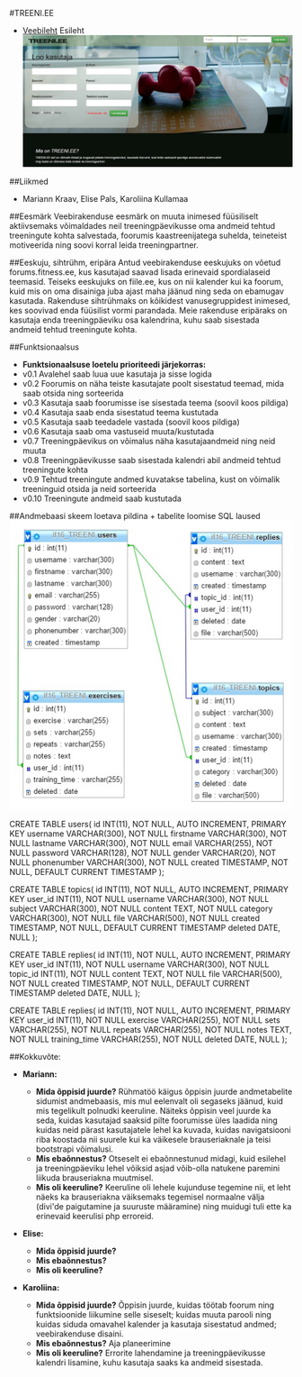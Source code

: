 #TREENI.EE
* [Veebileht](http://greeny.cs.tlu.ee/~marikraav/php-ruhmatoo-projekt/page/login.php)
Esileht
![Preview](Esileht.jpg)

##Liikmed
* Mariann Kraav, Elise Pals, Karoliina Kullamaa

##Eesmärk
Veebirakenduse eesmärk on muuta inimesed füüsiliselt aktiivsemaks võimaldades neil treeningpäevikusse oma andmeid tehtud treeningute kohta salvestada, foorumis kaastreenijatega suhelda, teineteist motiveerida ning soovi korral leida treeningpartner. 

##Eeskuju, sihtrühm, eripära
Antud veebirakenduse eeskujuks on võetud forums.fitness.ee, kus kasutajad saavad lisada erinevaid spordialaseid teemasid. Teiseks eeskujuks on fiile.ee, kus on nii kalender kui ka foorum, kuid mis on oma disainiga juba ajast maha jäänud ning seda on ebamugav kasutada.
Rakenduse sihtrühmaks on kõikidest vanusegruppidest inimesed, kes soovivad enda füüsilist vormi parandada. 
Meie rakenduse eripäraks on kasutaja enda treeningpäeviku osa kalendrina, kuhu saab sisestada andmeid tehtud treeningute kohta.

##Funktsionaalsus
* **Funktsionaalsuse loetelu prioriteedi järjekorras:**
* v0.1 Avalehel saab luua uue kasutaja ja sisse logida
* v0.2 Foorumis on näha teiste kasutajate poolt sisestatud teemad, mida saab otsida ning sorteerida
* v0.3 Kasutaja saab foorumisse ise sisestada teema (soovil koos pildiga)
* v0.4 Kasutaja saab enda sisestatud teema kustutada
* v0.5 Kasutaja saab teedadele vastada (soovil koos pildiga)
* v0.6 Kasutaja saab oma vastuseid muuta/kustutada
* v0.7 Treeningpäevikus on võimalus näha kasutajaandmeid ning neid muuta
* v0.8 Treeningpäevikusse saab sisestada kalendri abil andmeid tehtud treeningute kohta
* v0.9 Tehtud treeningute andmed kuvatakse tabelina, kust on võimalik treeninguid otsida ja neid sorteerida
* v0.10 Treeningute andmeid saab kustutada

##Andmebaasi skeem loetava pildina + tabelite loomise SQL laused
![Preview](Andmebaasi_skeem.jpg)

CREATE TABLE users(
	id INT(11), NOT NULL, AUTO INCREMENT, PRIMARY KEY
	username VARCHAR(300), NOT NULL
	firstname VARCHAR(300), NOT NULL
	lastname VARCHAR(300), NOT NULL
	email VARCHAR(255), NOT NULL
	password VARCHAR(128), NOT NULL
	gender VARCHAR(20), NOT NULL
	phonenumber VARCHAR(300), NOT NULL
	created TIMESTAMP, NOT NULL, DEFAULT CURRENT TIMESTAMP
);

CREATE TABLE topics(
	id INT(11), NOT NULL, AUTO INCREMENT, PRIMARY KEY
	user_id INT(11), NOT NULL
	username VARCHAR(300), NOT NULL
	subject VARCHAR(300), NOT NULL
	content TEXT, NOT NULL
	category VARCHAR(300), NOT NULL
	file VARCHAR(500), NOT NULL
	created TIMESTAMP, NOT NULL, DEFAULT CURRENT TIMESTAMP
	deleted DATE, NULL
);

CREATE TABLE replies(
	id INT(11), NOT NULL, AUTO INCREMENT, PRIMARY KEY
	user_id INT(11), NOT NULL
	username VARCHAR(300), NOT NULL
	topic_id INT(11), NOT NULL
	content TEXT, NOT NULL
	file VARCHAR(500), NOT NULL
	created TIMESTAMP, NOT NULL, DEFAULT CURRENT TIMESTAMP
	deleted DATE, NULL
);

CREATE TABLE replies(
	id INT(11), NOT NULL, AUTO INCREMENT, PRIMARY KEY
	user_id INT(11), NOT NULL
	exercise VARCHAR(255), NOT NULL
	sets VARCHAR(255), NOT NULL
	repeats VARCHAR(255), NOT NULL
	notes TEXT, NOT NULL
	training_time VARCHAR(255), NOT NULL
	deleted DATE, NULL
);

##Kokkuvõte:
* **Mariann:** 
	* **Mida õppisid juurde?** Rühmatöö käigus õppisin juurde andmetabelite sidumist andmebaasis, mis mul eelenvalt oli segaseks jäänud, kuid mis tegelikult polnudki keeruline. Näiteks õppisin veel juurde ka seda, kuidas kasutajad saaksid pilte foorumisse üles laadida ning kuidas neid pärast kasutajatele lehel ka kuvada, kuidas navigatsiooni riba koostada nii suurele kui ka väikesele brauseriaknale ja teisi bootstrapi võimalusi.
	* **Mis ebaõnnestus?** Otseselt ei ebaõnnestunud midagi, kuid esilehel ja treeningpäeviku lehel võiksid asjad võib-olla natukene paremini liikuda brauseriakna muutmisel.
	* **Mis oli keeruline?** Keeruline oli lehele kujunduse tegemine nii, et leht näeks ka brauseriakna väiksemaks tegemisel normaalne välja (divi'de paigutamine ja suuruste määramine) ning muidugi tuli ette ka erinevaid keerulisi php erroreid.
	
* **Elise:**
	* **Mida õppisid juurde?**
	* **Mis ebaõnnestus?**
	* **Mis oli keeruline?**
	
* **Karoliina:**
	* **Mida õppisid juurde?** Õppisin juurde, kuidas töötab foorum ning funktsioonide liikumine selle siseselt; kuidas muuta parooli ning kuidas siduda omavahel kalender ja kasutaja sisestatud andmed; veebirakenduse disaini.
	* **Mis ebaõnnestus?** Aja planeerimine
	* **Mis oli keeruline?** Errorite lahendamine ja treeningpäevikusse kalendri lisamine, kuhu kasutaja saaks ka andmeid sisestada.